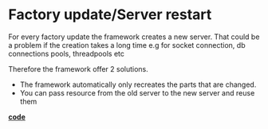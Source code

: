 # Factory update/Server restart
For every factory update the framework creates a new server.
That could be a problem if the creation takes a long time e.g for socket connection, db connections pools, threadpools etc

Therefore the framework offer 2 solutions.
* The framework automatically only recreates the parts that are changed.
* You can pass resource from the old server to the new server and reuse them

[**code**](https://github.com/factoryfx/factoryfx/tree/master/docu/src/main/java/de/factoryfx/docu/polymorphism)